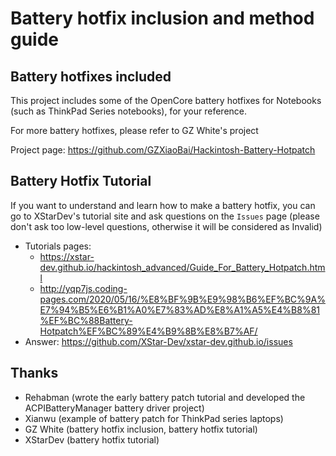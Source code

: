 # Battery hotfix inclusion and method guide

## Battery hotfixes included

This project includes some of the OpenCore battery hotfixes for Notebooks (such as ThinkPad Series notebooks), for your reference.

For more battery hotfixes, please refer to GZ White's project

Project page: <https://github.com/GZXiaoBai/Hackintosh-Battery-Hotpatch>

## Battery Hotfix Tutorial

If you want to understand and learn how to make a battery hotfix, you can go to XStarDev's tutorial site and ask questions on the `Issues` page (please don't ask too low-level questions, otherwise it will be considered as Invalid)

- Tutorials pages:
  - <https://xstar-dev.github.io/hackintosh_advanced/Guide_For_Battery_Hotpatch.html>
  - <http://yqp7js.coding-pages.com/2020/05/16/%E8%BF%9B%E9%98%B6%EF%BC%9A%E7%94%B5%E6%B1%A0%E7%83%AD%E8%A1%A5%E4%B8%81%EF%BC%88Battery-Hotpatch%EF%BC%89%E4%B9%8B%E8%B7%AF/>
- Answer: <https://github.com/XStar-Dev/xstar-dev.github.io/issues>

## Thanks

- Rehabman (wrote the early battery patch tutorial and developed the ACPIBatteryManager battery driver project)
- Xianwu (example of battery patch for ThinkPad series laptops)
- GZ White (battery hotfix inclusion, battery hotfix tutorial)
- XStarDev (battery hotfix tutorial)
